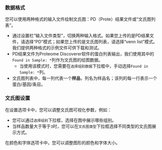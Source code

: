 ### 数据格式

您可以使用两种格式的输入文件绘制文氏图：PD（Prote）结果文件或“文氏图列表”。

- 通过设置栏“输入文件类型”，切换两种输入格式。如果您上传的是PD结果文件，请选择“PD”模式；如果您上传的是文氏图列表，请选择“venn list”模式。我们提供两种格式的示例文件可供下载和测试。
- PD结果文件为Proteome Discoverer软件的蛋白列表输出，我们使用其中的`Found in Sample: *`列作为文氏图的绘图数据。
  - 当使用该模式时，您需要在`选择组别数据`下拉框中，手动选择`Found in Sample: *`列。
- 文氏图列表中，每一列代表一个**样品**，列名为样品名；该列的每一行表示一个蛋白/基因/条目。

### 文氏图设置

在设置选项卡中，您可以调整文氏图可视化参数，例如：

- 您可以通过`选择组别`下拉框，选择在图中展示哪些组别。
- 当样品数量大于等于`3`时，您可以在`文氏图类型`下拉框选择不同类型的文氏图展示方式。

在颜色和字体选项卡中，您可以调整图形的颜色和字体大小。

